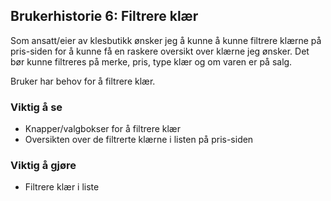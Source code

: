 ## Brukerhistorie 6: Filtrere klær
Som ansatt/eier av klesbutikk ønsker jeg å kunne å kunne filtrere klærne på pris-siden for å kunne få en raskere oversikt over klærne jeg ønsker. Det bør kunne filtreres på merke, pris, type klær og om varen er på salg.

Bruker har behov for å filtrere klær.

### Viktig å se
- Knapper/valgbokser for å filtrere klær
- Oversikten over de filtrerte klærne i listen på pris-siden

### Viktig å gjøre
- Filtrere klær i liste